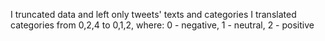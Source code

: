 I truncated data and left only tweets' texts and categories
I translated categories from 0,2,4 to 0,1,2, where: 0 - negative, 1 - neutral, 2 - positive